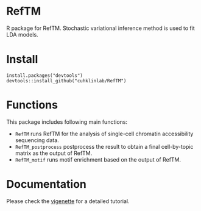 # RefTM
R package for RefTM. Stochastic variational inference method is used to fit LDA models. 
# Install
```
install.packages("devtools")
devtools::install_github("cuhklinlab/RefTM")
```
# Functions
This package includes following main functions:
- `RefTM` runs RefTM for the analysis of single-cell chromatin accessibility sequencing data. 
- `RefTM_postprocess` postprocess the result to obtain a final cell-by-topic matrix as the output of RefTM.
- `RefTM_motif` runs motif enrichment based on the output of RefTM.

# Documentation
Please check the [vigenette](https://github.com/cuhklinlab/RefTM/wiki) for a detailed tutorial.
